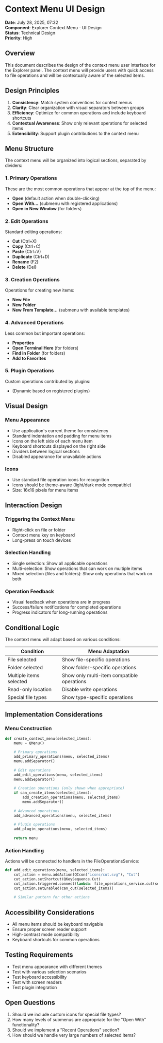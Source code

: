 # Context Menu UI Design

**Date**: July 28, 2025, 07:32  
**Component**: Explorer Context Menu - UI Design  
**Status**: Technical Design  
**Priority**: High

## Overview

This document describes the design of the context menu user interface for the Explorer panel. The context menu will provide users with quick access to file operations and will be contextually aware of the selected items.

## Design Principles

1. **Consistency**: Match system conventions for context menus
2. **Clarity**: Clear organization with visual separators between groups
3. **Efficiency**: Optimize for common operations and include keyboard shortcuts
4. **Contextual Awareness**: Show only relevant operations for selected items
5. **Extensibility**: Support plugin contributions to the context menu

## Menu Structure

The context menu will be organized into logical sections, separated by dividers:

### 1. Primary Operations

These are the most common operations that appear at the top of the menu:

- **Open** (default action when double-clicking)
- **Open With...** (submenu with registered applications)
- **Open in New Window** (for folders)

### 2. Edit Operations

Standard editing operations:

- **Cut** (Ctrl+X)
- **Copy** (Ctrl+C)
- **Paste** (Ctrl+V)
- **Duplicate** (Ctrl+D)
- **Rename** (F2)
- **Delete** (Del)

### 3. Creation Operations

Operations for creating new items:

- **New File**
- **New Folder**
- **New From Template...** (submenu with available templates)

### 4. Advanced Operations

Less common but important operations:

- **Properties**
- **Open Terminal Here** (for folders)
- **Find in Folder** (for folders)
- **Add to Favorites**

### 5. Plugin Operations

Custom operations contributed by plugins:

- (Dynamic based on registered plugins)

## Visual Design

### Menu Appearance

- Use application's current theme for consistency
- Standard indentation and padding for menu items
- Icons on the left side of each menu item
- Keyboard shortcuts displayed on the right side
- Dividers between logical sections
- Disabled appearance for unavailable actions

### Icons

- Use standard file operation icons for recognition
- Icons should be theme-aware (light/dark mode compatible)
- Size: 16x16 pixels for menu items

## Interaction Design

### Triggering the Context Menu

- Right-click on file or folder
- Context menu key on keyboard
- Long-press on touch devices

### Selection Handling

- Single selection: Show all applicable operations
- Multi-selection: Show operations that can work on multiple items
- Mixed selection (files and folders): Show only operations that work on both

### Operation Feedback

- Visual feedback when operations are in progress
- Success/failure notifications for completed operations
- Progress indicators for long-running operations

## Conditional Logic

The context menu will adapt based on various conditions:

| Condition | Menu Adaptation |
|-----------|----------------|
| File selected | Show file-specific operations |
| Folder selected | Show folder-specific operations |
| Multiple items selected | Show only multi-item compatible operations |
| Read-only location | Disable write operations |
| Special file types | Show type-specific operations |

## Implementation Considerations

### Menu Construction

```python
def create_context_menu(selected_items):
    menu = QMenu()
    
    # Primary operations
    add_primary_operations(menu, selected_items)
    menu.addSeparator()
    
    # Edit operations
    add_edit_operations(menu, selected_items)
    menu.addSeparator()
    
    # Creation operations (only shown when appropriate)
    if can_create_items(selected_items):
        add_creation_operations(menu, selected_items)
        menu.addSeparator()
    
    # Advanced operations
    add_advanced_operations(menu, selected_items)
    
    # Plugin operations
    add_plugin_operations(menu, selected_items)
    
    return menu
```

### Action Handling

Actions will be connected to handlers in the FileOperationsService:

```python
def add_edit_operations(menu, selected_items):
    cut_action = menu.addAction(QIcon("icons/cut.svg"), "Cut")
    cut_action.setShortcut(QKeySequence.Cut)
    cut_action.triggered.connect(lambda: file_operations_service.cut(selected_items))
    cut_action.setEnabled(can_cut(selected_items))
    
    # Similar pattern for other actions
```

## Accessibility Considerations

- All menu items should be keyboard navigable
- Ensure proper screen reader support
- High-contrast mode compatibility
- Keyboard shortcuts for common operations

## Testing Requirements

- Test menu appearance with different themes
- Test with various selection scenarios
- Test keyboard accessibility
- Test with screen readers
- Test plugin integration

## Open Questions

1. Should we include custom icons for special file types?
2. How many levels of submenus are appropriate for the "Open With" functionality?
3. Should we implement a "Recent Operations" section?
4. How should we handle very large numbers of selected items?
